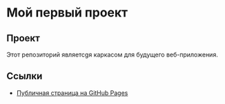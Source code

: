 # Мой первый проект

## Проект
Этот репозиторий являетсgя каркасом для будущего веб-приложения.

## Ссылки
- [Публичная страница на GitHub Pages](https://ceoofhvh.github.io/project123/src/index.html)

